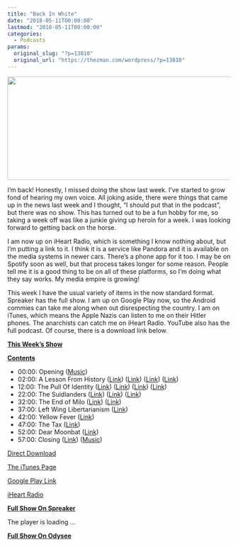 ```yaml
---
title: "Back In White"
date: "2018-05-11T00:00:00"
lastmod: "2018-05-11T00:00:00"
categories:
  - Podcasts
params:
  original_slug: "?p=13810"
  original_url: "https://thezman.com/wordpress/?p=13810"
---
```


[<img
src="http://thezman.com/wordpress/wp-content/uploads/2018/01/Power-Hour.png"
decoding="async" width="600" height="233" />](http://thezman.com/wordpress/wp-content/uploads/2018/01/Power-Hour.png)

I’m back! Honestly, I missed doing the show last week. I’ve started to
grow fond of hearing my own voice. All joking aside, there were things
that came up in the news last week and I thought, “I should put that in
the podcast”, but there was no show. This has turned out to be a fun
hobby for me, so taking a week off was like a junkie giving up heroin
for a week. I was looking forward to getting back on the horse.

I am now up on iHeart Radio, which is something I know nothing about,
but I’m putting a link to it. I think it is a service like Pandora and
it is available on the media systems in newer cars. There’s a phone app
for it too. I may be on Spotify soon as well, but that process takes
longer for some reason. People tell me it is a good thing to be on all
of these platforms, so I’m doing what they say works. My media empire is
growing!

This week I have the usual variety of items in the now standard format.
Spreaker has the full show. I am up on Google Play now, so the Android
commies can take me along when out disrespecting the country. I am on
iTunes, which means the Apple Nazis can listen to me on their Hitler
phones. The anarchists can catch me on iHeart Radio. YouTube also has
the full podcast. Of course, there is a download link below.

**<u>This Week’s Show</u>**

**<u>Contents</u>**

-   00:00: Opening
    (<a href="https://www.youtube.com/watch?v=49IOXAQDDiY" rel="noopener"
    target="_blank">Music</a>)
-   02:00: A Lesson From History
    (<a href="https://en.wikipedia.org/wiki/Fabian_Society" rel="noopener"
    target="_blank">Link</a>) (<a
    href="http://www.math.ucsd.edu/~crypto/Projects/KyleCai/spiesandcrypto.htm"
    rel="noopener" target="_blank">Link</a>) (<a
    href="https://www.amazon.com/Venona-Decoding-Soviet-Espionage-America/dp/0300084625"
    rel="noopener" target="_blank">Link</a>) (<a href="https://en.wikipedia.org/wiki/Kim_Philby" rel="noopener"
    target="_blank">Link</a>)
-   12:00: The Pull Of
    Identity (<a href="https://en.wikipedia.org/wiki/Kurt_Schmoke" rel="noopener"
    target="_blank">Link</a>) (<a
    href="http://thefederalist.com/2018/05/01/time-right-realize-left-much-greater-threat-trumpism"
    rel="noopener" target="_blank">Link</a>)
    (<a href="https://twitter.com/JonahNRO/status/991841683972214784"
    rel="noopener" target="_blank">Link</a>) (<a
    href="https://www.nationalreview.com/g-file/conservatives-president-trump-moral-equivalent-of-war-arguments/"
    rel="noopener" target="_blank">Link</a>)
-   22:00: The
    Suidlanders (<a href="https://suidlanders.org" rel="noopener"
    target="_blank">Link</a>) (<a
    href="https://www.suidlanders.co.za/civil-defense-expert-white-genocide-imminent-in-south-africa/"
    rel="noopener" target="_blank">Link</a>) (<a href="https://en.wikipedia.org/wiki/Siener_van_Rensburg"
    rel="noopener" target="_blank">Link</a>)
-   32:00: The End of Milo (<a
    href="https://usa.spectator.co.uk/2018/04/the-fall-of-milo-yiannopoulos/"
    rel="noopener" target="_blank">Link</a>) (<a
    href="http://thehill.com/homenews/media/385221-milo-yiannopoulos-media-company-lays-off-staffers-over-funding-issues"
    rel="noopener" target="_blank">Link</a>)
-   37:00: Left Wing Libertarianism (<a
    href="http://reason.com/archives/2018/05/05/do-family-values-stop-at-the-rio-grande"
    rel="noopener" target="_blank">Link</a>)
-   42:00: Yellow Fever (<a
    href="https://everydayfeminism.com/2018/04/asian-fetishization-whiteness/"
    rel="noopener" target="_blank">Link</a>)
-   47:00: The Tax
    (<a href="http://www.miamiherald.com/news/state/article210612769.html"
    rel="noopener" target="_blank">Link</a>)
-   52:00: Dear Moonbat (<a
    href="https://www.thenation.com/article/were-white-can-we-adopt-a-black-child/"
    rel="noopener" target="_blank">Link</a>)
-   57:00: Closing (<a
    href="https://www.counter-currents.com/2018/05/american-renaissance-2018/"
    rel="noopener" target="_blank">Link</a>) (<a href="https://www.youtube.com/watch?v=hHDZ5rYiMz0" rel="noopener"
    target="_blank">Music</a>)

<a href="https://api.spreaker.com/v2/episodes/14760384/download.mp3"
rel="noopener" target="_blank">Direct Download</a>

<a
href="https://itunes.apple.com/us/podcast/the-z-blog-power-hour/id1262799640?mt=2"
rel="noopener" target="_blank">The iTunes Page</a>

<a
href="https://playmusic.app.goo.gl/?ibi=com.google.PlayMusic&amp;isi=691797987&amp;ius=googleplaymusic&amp;link=https://play.google.com/music/m/Ign2aae4ofqi7ih4zik5ipqtv3y?t%3DThe_Z_Blog_Power_Hour%26pcampaignid%3DMKT-na-all-co-pr-mu-pod-16"
rel="noopener" target="_blank">Google Play Link</a>

<a href="https://www.iheart.com/podcast/the-z-blog-power-hour-29246491/"
rel="noopener" target="_blank">iHeart Radio</a>

**<u>Full Show On Spreaker</u>**

The player is loading ...

<span class="widget_spinner dark"></span>

**<u>Full Show On Odysee</u>**
